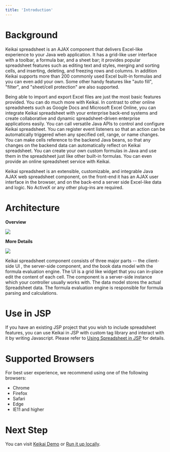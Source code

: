 ```yaml
---
title: 'Introduction'
---
```

# Background

Keikai spreadsheet is an AJAX component that delivers Excel-like experience
to your Java web application. It has a grid-like user interface with
a toolbar, a formula bar, and a sheet bar; it provides popular spreadsheet features
such as editing text and styles, merging and sorting cells, and inserting,
deleting, and freezing rows and columns. In addition Keikai supports more than 200 commonly used Excel built-in formulas and you can even add your own. Some other handy features like "auto fill", "filter", and "sheet/cell protection" are also
supported.

Being able to import and export Excel files are just the most basic features provided. You can do much more with Keikai. 
In contrast to other online spreadsheets such as Google Docs and Microsoft Excel Online, you can integrate Keikai spreadsheet with your enterprise back-end systems and create collaborative and dynamic spreadsheet-driven enterprise applications easily. You
can call versatile Java APIs to control and configure Keikai spreadsheet. You can register event listeners so that an action can be
automatically triggered when any specified cell, range, or name changes.
You can make cells reference to the backend Java beans, so that any changes
on the backend data can automatically reflect on Keikai spreadsheet. You can
create your own custom formulas in Java and use them in the
spreadsheet just like other built-in formulas. You can even provide an online
spreadsheet service with Keikai.

Keikai spreadsheet is an extensible, customizable, and integrable Java AJAX
web spreadsheet component, on the front-end it has an AJAX user interface in the browser, 
and on the back-end a server side Excel-like data and logic. No ActiveX or any other
plug-ins are required.

# Architecture

**Overview** 

![]({{site.devref_image_folder}}/Essentials-app-architecture.png)

**More Details** 

![]({{site.devref_image_folder}}/Essentials-architecture.png)

Keikai spreadsheet component consists of three major parts -- the
client-side UI , the server-side component, and the book data model with
the formula evaluation engine. The UI is a grid like widget that you can
in-place edit the content of each cell. The component is a server-side
instance which your controller usually works with. The data model stores
the actual Spreadsheet data. The formula evaluation engine is
responsible for formula parsing and calculations.

# Use in JSP

If you have an existing JSP project that you wish to include spreadsheet features, you can use Keikai in JSP with custom tag library and interact with it by writing Javascript. Please refer to [ Using Spreadsheet in JSP](/dev-ref/jsp/Keikai_in_JSP)
for details. 


# Supported Browsers

For best user experience, we recommend using one of the following
browsers: 
* Chrome
* Firefox
* Safari
* Edge
* IE11 and higher

# Next Step

You can visit [Keikai Demo](https://keikai.io/demo/) or [Run it up locally](https://doc.keikai.io/tutorial).
